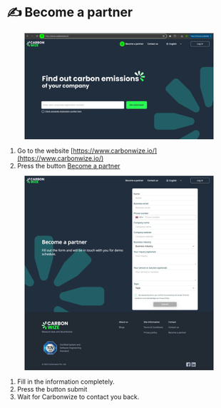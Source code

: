 # ✍️ Become a partner

<figure><img src="../.gitbook/assets/image (2) (1) (1) (1) (1) (1) (1) (1) (1) (1).png" alt=""><figcaption></figcaption></figure>

1. Go to the website [https://www.carbonwize.io/](https://www.carbonwize.io/)
2. Press the button [Become a partner](https://www.carbonwize.io/become-partner)



<figure><img src="../.gitbook/assets/image (1) (1) (1) (1) (1) (1) (1) (1) (1) (1) (1).png" alt=""><figcaption></figcaption></figure>

1. Fill in the information completely.
2. ﻿﻿﻿Press the button submit
3. ﻿﻿﻿Wait for Carbonwize to contact you back.
